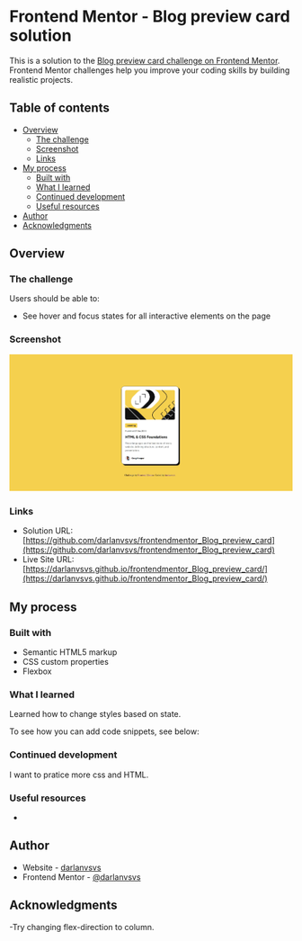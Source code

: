 # Frontend Mentor - Blog preview card solution

This is a solution to the [Blog preview card challenge on Frontend Mentor](https://www.frontendmentor.io/challenges/blog-preview-card-ckPaj01IcS). Frontend Mentor challenges help you improve your coding skills by building realistic projects. 

## Table of contents

- [Overview](#overview)
  - [The challenge](#the-challenge)
  - [Screenshot](#screenshot)
  - [Links](#links)
- [My process](#my-process)
  - [Built with](#built-with)
  - [What I learned](#what-i-learned)
  - [Continued development](#continued-development)
  - [Useful resources](#useful-resources)
- [Author](#author)
- [Acknowledgments](#acknowledgments)


## Overview

### The challenge

Users should be able to:

- See hover and focus states for all interactive elements on the page

### Screenshot

![](screenshot.jpg)

### Links

- Solution URL: [https://github.com/darlanvsvs/frontendmentor_Blog_preview_card](https://github.com/darlanvsvs/frontendmentor_Blog_preview_card)
- Live Site URL: [https://darlanvsvs.github.io/frontendmentor_Blog_preview_card/](https://darlanvsvs.github.io/frontendmentor_Blog_preview_card/)

## My process

### Built with

- Semantic HTML5 markup
- CSS custom properties
- Flexbox

### What I learned

Learned how to change styles based on state.

To see how you can add code snippets, see below:


### Continued development

I want to pratice more css and HTML.

### Useful resources

-

## Author

- Website - [darlanvsvs](https://github.com/darlanvsvs)
- Frontend Mentor - [@darlanvsvs](https://www.frontendmentor.io/profile/darlanvsvs)


## Acknowledgments

-Try changing flex-direction to column.
